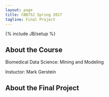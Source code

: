 ```yaml
---
layout: page
title: CBB752 Spring 2017
tagline: Final Project
---
```

{% include JB/setup %}

## About the Course

Biomedical Data Science: Mining and Modeling

Instuctor: Mark Gerstein

## About the Final Project

